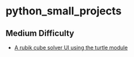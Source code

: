 # python_small_projects

## Medium Difficulty

* [A rubik cube solver UI using the turtle module](med_difficulty/turtle_rubik_solver/turtle_rubik_solver.md)

